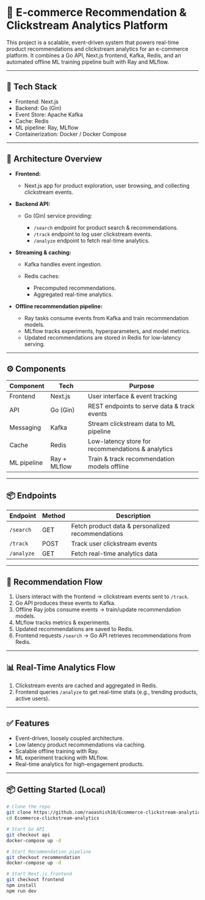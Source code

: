 # 🛒 E-commerce Recommendation & Clickstream Analytics Platform

This project is a scalable, event-driven system that powers real-time product recommendations and clickstream analytics for an e-commerce platform.
It combines a Go API, Next.js frontend, Kafka, Redis, and an automated offline ML training pipeline built with Ray and MLflow.

---

## 🧰 **Tech Stack**

* Frontend: Next.js
* Backend: Go (Gin)
* Event Store: Apache Kafka
* Cache: Redis
* ML pipeline: Ray, MLflow
* Containerization: Docker / Docker Compose

---

## 🚀 **Architecture Overview**

* **Frontend:**

  * Next.js app for product exploration, user browsing, and collecting clickstream events.
* **Backend API:**

  * Go (Gin) service providing:

    * `/search` endpoint for product search & recommendations.
    * `/track` endpoint to log user clickstream events.
    * `/analyze` endpoint to fetch real-time analytics.
* **Streaming & caching:**

  * Kafka handles event ingestion.
  * Redis caches:

    * Precomputed recommendations.
    * Aggregated real-time analytics.
* **Offline recommendation pipeline:**

  * Ray tasks consume events from Kafka and train recommendation models.
  * MLflow tracks experiments, hyperparameters, and model metrics.
  * Updated recommendations are stored in Redis for low-latency serving.

&#x20;

---

## ⚙️ **Components**

| Component   | Tech         | Purpose                                           |
| ----------- | ------------ | ------------------------------------------------- |
| Frontend    | Next.js      | User interface & event tracking                   |
| API         | Go (Gin)     | REST endpoints to serve data & track events       |
| Messaging   | Kafka        | Stream clickstream data to ML pipeline            |
| Cache       | Redis        | Low-latency store for recommendations & analytics |
| ML pipeline | Ray + MLflow | Train & track recommendation models offline       |

---

## 📦 **Endpoints**

| Endpoint   | Method | Description                                       |
| ---------- | ------ | ------------------------------------------------- |
| `/search`  | GET    | Fetch product data & personalized recommendations |
| `/track`   | POST   | Track user clickstream events                     |
| `/analyze` | GET    | Fetch real-time analytics data                    |

---

## 🧪 **Recommendation Flow**

1. Users interact with the frontend → clickstream events sent to `/track`.
2. Go API produces these events to Kafka.
3. Offline Ray jobs consume events → train/update recommendation models.
4. MLflow tracks metrics & experiments.
5. Updated recommendations are saved to Redis.
6. Frontend requests `/search` → Go API retrieves recommendations from Redis.

---

## 📊 **Real-Time Analytics Flow**

1. Clickstream events are cached and aggregated in Redis.
2. Frontend queries `/analyze` to get real-time stats (e.g., trending products, active users).

---

## ✅ **Features**

* Event-driven, loosely coupled architecture.
* Low latency product recommendations via caching.
* Scalable offline training with Ray.
* ML experiment tracking with MLflow.
* Real-time analytics for high-engagement products.

---

## 📦 **Getting Started (Local)**

```bash
# Clone the repo
git clone https://github.com/raoashish10/Ecommerce-clickstream-analytics.git
cd Ecommerce-clickstream-analytics

# Start Go API
git checkout api
docker-compose up -d

# Start Recommendation pipeline
git checkout recommendation
docker-compose up -d

# Start Next.js frontend
git checkout frontend
npm install
npm run dev
```
